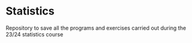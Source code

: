 # Statistics
Repository to save all the programs and exercises carried out during the 23/24 statistics course
